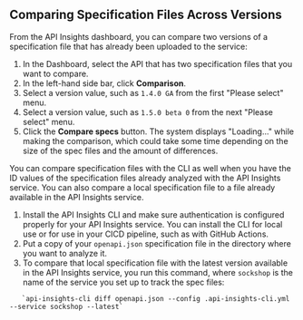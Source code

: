 ## Comparing Specification Files Across Versions

From the API Insights dashboard, you can compare two versions of a specification file that has already been uploaded to the service:

1. In the Dashboard, select the API that has two specification files that you want to compare.
1. In the left-hand side bar, click **Comparison**.
1. Select a version value, such as `1.4.0 GA` from the first "Please select" menu.
1. Select a version value, such as `1.5.0 beta 0` from the next "Please select" menu.
1. Click the **Compare specs** button. The system displays "Loading..." while making the comparison, which could take some time depending on the size of the spec files and the amount of differences. 

You can compare specification files with the CLI as well when you have the ID values of the specification files already analyzed with the API Insights service. You can also compare a local specification file to a file already available in the API Insights service.

1. Install the API Insights CLI and make sure authentication is configured properly for your API Insights service. You can install the CLI for local use or for use in your CICD pipeline, such as with GitHub Actions.
2. Put a copy of your `openapi.json` specification file in the directory where you want to analyze it.
3. To compare that local specification file with the latest version available in the API Insights service, you run this command, where `sockshop` is the name of the service you set up to track the spec files:

```shell
   `api-insights-cli diff openapi.json --config .api-insights-cli.yml --service sockshop --latest`
```

